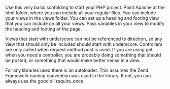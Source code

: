 Use this very basic scafolding to start your PHP project. Point Apache at the html folder, where you can include all your regular files. You can include your views in the views folder. You can set up a heading and footing view that you can include on all your views. Pass variables in your view to modify the heading and footing of the page.

Views that start with underscore can not be referenced to direction, so any view that should only be included should start with underscore. Controllers are only called when request method post is used. If you are using get when you need a controller, you are probably doing something that should be posted, or something that would make better sense in a view.

For any libraries used there is an autoloader. This assumes the Zend Framework naming convention was used in the library. If not, you can always use the good ol' require_once.